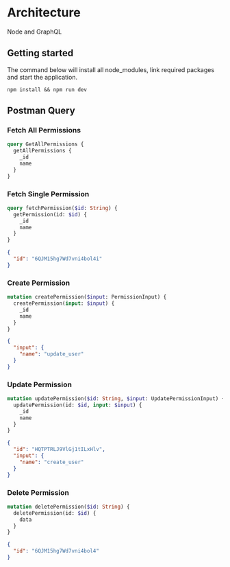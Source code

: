 # Architecture
Node and GraphQL
## Getting started

The command below will install all node_modules, link required packages and start the application.

`npm install && npm run dev`

## Postman Query

### Fetch All Permissions

```graphql
query GetAllPermissions {
  getAllPermissions {
    _id
    name
  }
}
```

### Fetch Single Permission

```graphql
query fetchPermission($id: String) {
  getPermission(id: $id) {
    _id
    name
  }
}
```

```json
{
  "id": "6QJM15hg7Wd7vni4bol4i"
}
```

### Create Permission

```graphql
mutation createPermission($input: PermissionInput) {
  createPermission(input: $input) {
    _id
    name
  }
}
```

```json
{
  "input": {
    "name": "update_user"
  }
}
```

### Update Permission

```graphql
mutation updatePermission($id: String, $input: UpdatePermissionInput) {
  updatePermission(id: $id, input: $input) {
    _id
    name
  }
}
```

```json
{
  "id": "HQTPTRLJ9VlGj1tILxHlv",
  "input": {
    "name": "create_user"
  }
}
```

### Delete Permission

```graphql
mutation deletePermission($id: String) {
  deletePermission(id: $id) {
    data
  }
}
```

```json
{
  "id": "6QJM15hg7Wd7vni4bol4"
}
```
